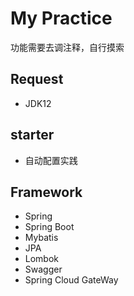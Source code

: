 # My Practice
功能需要去调注释，自行摸索
## Request
- JDK12
## starter
- 自动配置实践
## Framework
- Spring
- Spring Boot
- Mybatis
- JPA
- Lombok
- Swagger
- Spring Cloud GateWay

